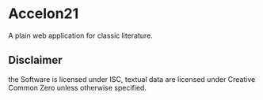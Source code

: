 # Accelon21
A plain web application for classic literature.

## Disclaimer
the Software is licensed under ISC, textual data are licensed under Creative Common Zero unless otherwise specified.
